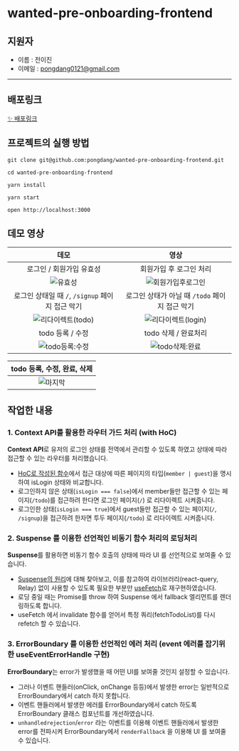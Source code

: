 # wanted-pre-onboarding-frontend

## 지원자

- 이름 : 전이진
- 이메일 : pongdang0121@gmail.com

---

## 배포링크

[✨ 배포링크](https://todo.pongdang.today/)

## 프로젝트의 실행 방법

```
git clone git@github.com:pongdang/wanted-pre-onboarding-frontend.git

cd wanted-pre-onboarding-frontend

yarn install

yarn start

open http://localhost:3000
```

## 데모 영상

| 데모 | 영상 |
|:---:|:---:|
|로그인 / 회원가입 유효성|회원가입 후 로그인 처리|
|![유효성](https://user-images.githubusercontent.com/76990149/196036958-95761f02-7880-46c9-be2d-ff48c3f87d87.gif)|![회원가입후로그인](https://user-images.githubusercontent.com/76990149/196036973-52d6fb57-3049-4dc3-82f5-ffc7821ad211.gif)|
|로그인 상태일 때 `/`, `/signup` 페이지 접근 막기|로그인 상태가 아닐 때 `/todo` 페이지 접근 막기|
|![리다이렉트(todo)](https://user-images.githubusercontent.com/76990149/196037056-c7d9f1cd-e7e4-4a74-936e-f0874c897662.gif)|![리다이렉트(login)](https://user-images.githubusercontent.com/76990149/196037060-7feb274f-27b4-469e-848b-d5f7d84274c0.gif)|
|todo 등록 / 수정|todo 삭제 / 완료처리|
|![todo등록:수정](https://user-images.githubusercontent.com/76990149/196037226-fc72de75-ccd1-4fee-82e2-cc87d8795f66.gif)|![todo삭제:완료](https://user-images.githubusercontent.com/76990149/196037232-fad3976b-5edc-4976-8715-04959a1da7c2.gif)|

|todo 등록, 수정, 완료, 삭제|
|:---:|
|![마지막](https://user-images.githubusercontent.com/76990149/196037414-db280536-c120-47b8-8b1a-ad3b27af6dad.gif)|


## 작업한 내용

### 1. Context API를 활용한 라우터 가드 처리 (with HoC)

**Context API**로 유저의 로그인 상태를 전역에서 관리할 수 있도록 하였고 상태에 따라 접근할 수 있는 라우터를 처리했습니다.

- [HoC로 작성된 함수](https://github.com/pongdang/wanted-pre-onboarding-frontend/blob/main/src/Router.tsx#L9-L16)에서 접근 대상에 따른 페이지의 타입(`member | guest`)을 명시하여 isLogin 상태와 비교합니다.
- 로그인하지 않은 상태(`isLogin === false`)에서 member들만 접근할 수 있는 페이지(`/todo`)를 접근하려 한다면 로그인 페이지(`/`) 로 리다이렉트 시켜줍니다.
- 로그인한 상태(`isLogin === true`)에서 guest들만 접근할 수 있는 페이지(`/`, `/signup`)을 접근하려 한자면 투두 페이지(`/todo`) 로 리다이렉트 시켜줍니다.

### 2. Suspense 를 이용한 선언적인 비동기 함수 처리의 로딩처리

**Suspense**를 활용하면 비동기 함수 호출의 상태에 따라 UI 를 선언적으로 보여줄 수 있습니다.

- [Suspense의 원리](https://dev.to/charlesstover/react-suspense-with-the-fetch-api-374j)에 대해 찾아보고, 이를 참고하여 라이브러리(react-query, Relay) 없이 사용할 수 있도록 필요한 부분만 [useFetch](https://github.com/pongdang/wanted-pre-onboarding-frontend/blob/main/src/hooks/useFetch.tsx#L11-L46)로 재구현하였습니다.
- 로딩 중일 때는 Promise를 throw 하여 Suspense 에서 fallback 엘리먼트를 렌더링하도록 합니다.
- useFetch 에서 invalidate 함수를 얻어서 특정 쿼리(fetchTodoList)를 다시 refetch 할 수 있습니다.

### 3. ErrorBoundary 를 이용한 선언적인 에러 처리 (event 에러를 잡기위한 useEventErrorHandle 구현)

**ErrorBoundary**는 error가 발생했을 때 어떤 UI를 보여줄 것인지 설정할 수 있습니다.

- 그러나 이벤트 핸들러(onClick, onChange 등등)에서 발생한 error는 일반적으로 ErrorBoundary에서 catch 하지 못합니다.
- 이벤트 핸들러에서 발생한 에러를 ErrorBoundary에서 catch 하도록 ErrorBoundary 클래스 컴포넌트를 개선하였습니다.
- `unhandledrejection`/`error` 라는 이벤트를 이용해 이벤트 핸들러에서 발생한 error를 전파시켜 ErrorBoundary에서 `renderFallback` 을 이용해 UI 를 보여줄 수 있습니다.
